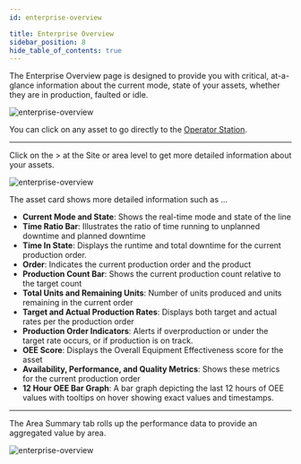 ```yaml
---
id: enterprise-overview

title: Enterprise Overview
sidebar_position: 8
hide_table_of_contents: true
---
```

The Enterprise Overview page is designed to provide you with critical, at-a-glance information about the current mode, state of your assets, whether they are in production, faulted or idle.

![enterprise-overview](/img/analysis/home.png)

You can click on any asset to go directly to the [Operator Station](/kanoa-ops/asset-operation).
***

Click on the > at the Site or area level to get more detailed information about your assets.

![enterprise-overview](/img/analysis/homeAssetCard.png)

The asset card shows more detailed information such as ...

* **Current Mode and State**: Shows the real-time mode and state of the line
* **Time Ratio Bar**: Illustrates the ratio of time running to unplanned downtime and planned downtime
* **Time In State**: Displays the runtime and total downtime for the current production order.
* **Order**: Indicates the current production order and the product
* **Production Count Bar**: Shows the current production count relative to the target count
* **Total Units and Remaining Units**: Number of units produced and units remaining in the current order
* **Target and Actual Production Rates**: Displays both target and actual rates per the production order
* **Production Order Indicators**: Alerts if overproduction or under the target rate occurs, or if production is on track.
* **OEE Score**: Displays the Overall Equipment Effectiveness score for the asset
* **Availability, Performance, and Quality Metrics**: Shows these metrics for the current production order
* **12 Hour OEE Bar Graph**: A bar graph depicting the last 12 hours of OEE values with tooltips on hover showing exact values and timestamps. 
***

The Area Summary tab rolls up the performance data to provide an aggregated value by area.

![enterprise-overview](/img/analysis/homeAssetSummary.png)
